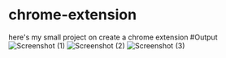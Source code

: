 # chrome-extension
here's my small project on create a chrome extension
#Output
![Screenshot (1)](https://user-images.githubusercontent.com/108991365/178113661-3e31ffec-d540-4b15-b5b0-c6d27926b488.png)
![Screenshot (2)](https://user-images.githubusercontent.com/108991365/178113670-b8f702b2-ae55-4cae-a159-f87f8a1dd773.png)
![Screenshot (3)](https://user-images.githubusercontent.com/108991365/178113679-2cd2f9f2-1a8e-4420-94dc-de247ccf5137.png)

